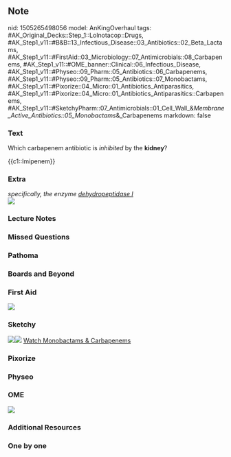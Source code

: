 ## Note
nid: 1505265498056
model: AnKingOverhaul
tags: #AK_Original_Decks::Step_1::Lolnotacop::Drugs, #AK_Step1_v11::#B&B::13_Infectious_Disease::03_Antibiotics::02_Beta_Lactams, #AK_Step1_v11::#FirstAid::03_Microbiology::07_Antimicrobials::08_Carbapenems, #AK_Step1_v11::#OME_banner::Clinical::06_Infectious_Disease, #AK_Step1_v11::#Physeo::09_Pharm::05_Antibiotics::06_Carbapenems, #AK_Step1_v11::#Physeo::09_Pharm::05_Antibiotics::07_Monobactams, #AK_Step1_v11::#Pixorize::04_Micro::01_Antibiotics_Antiparasitics, #AK_Step1_v11::#Pixorize::04_Micro::01_Antibiotics_Antiparasitics::Carbapenems, #AK_Step1_v11::#SketchyPharm::07_Antimicrobials::01_Cell_Wall_&_Membrane_Active_Antibiotics::05_Monobactams_&_Carbapenems
markdown: false

### Text
Which carbapenem antibiotic is <i>inhibited</i> by the
<b>kidney</b>?
<div>
  {{c1::Imipenem}}
</div>

### Extra
<div>
  <i>specifically, the enzyme <u>dehydropeptidase I</u></i>
</div><img src="paste-5205500363164.jpg">

### Lecture Notes


### Missed Questions


### Pathoma


### Boards and Beyond


### First Aid
<img src="paste-383909946720259.jpg">

### Sketchy
<img src=
"paste-90f2cce4dcabf3ba6394d8d4fba5d6c3d3eca634.png"><img src=
"paste-2ca3b51e11884ef58edc050a61aec73f6eff811a.png"> <a href=
"https://dashboard.sketchy.com/study/medical/courses/medical-pharmacology/units/medical-pharmacology-antimicrobials/videos/medical-pharmacology-antimicrobials-cell-wall-and-membrane-active-antibiotics-monobactams-and-carbapenems?utm_source=anki&utm_medium=partnership&utm_campaign=february_update&utm_content=medical">
Watch Monobactams & Carbapenems</a>

### Pixorize


### Physeo


### OME
<div class="ome-widget">
  <a href=
  "https://onlinemeded.org/spa/infectious-disease?ref=anki"><img src="_OME_AnkiFlashcards_Topic_4.png"></a>
</div>

### Additional Resources


### One by one

